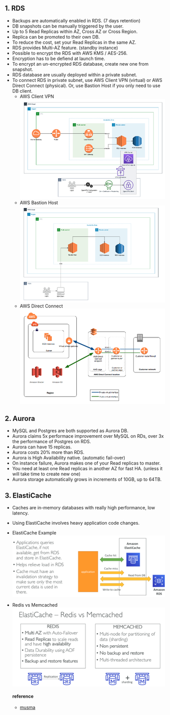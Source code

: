 ## 1. RDS
- Backups are automatically enabled in RDS. (7 days retention)
- DB snapshots can be manually triggered by the user.
- Up to 5 Read Replicas within AZ, Cross AZ or Cross Region.
- Replica can be promoted to their own DB.
- To reduce the cost, set your Read Replicas in the same AZ.
- RDS provides Multi-AZ feature. (standby instance)
- Possible to encrypt the RDS with AWS KMS / AES-256.
- Encryption has to be defiend at launch time.
- To encrypt an un-encrypted RDS database, create new one from snapshot.
- RDS database are usually deployed within a private subnet.
- To connect RDS in private subnet, use AWS Client VPN (virtual) or AWS Direct Connect (physical). Or, use Bastion Host if you only need to use DB client.
  - AWS Client VPN ![vpn](./images/vpn.png)
  - AWS Bastion Host ![bastion](./images/bastion.png)
  - AWS Direct Connect ![directconnect](./images/directconnect.png)


## 2. Aurora
- MySQL and Postgres are both supported as Aurora DB.
- Aurora claims 5x performace improvement over MySQL on RDs, over 3x the performance of Postgres on RDS.
- Aurora can have 15 replicas.
- Aurora costs 20% more than RDS.
- Aurora is High Availability native. (automatic fail-over)
- On instance failure, Aurora makes one of your Read replicas to master.
- You need at least one Read replicas in another AZ for fast HA. (unless it will take time to create new one)
- Aurora storage automatically grows in increments of 10GB, up to 64TB.


## 3. ElastiCache
- Caches are in-memory databases with really high performance, low latency.
- Using ElastiCache involves heavy application code changes.
- ElastiCache Example ![elasticache](./images/elasticache.png)
- Redis vs Memcached ![redis_memcached](./images/redis_memcached.png)


  #### reference
  - [musma](https://musma.github.io/2019/11/04/aws-client-vpn-endpoint.html)
